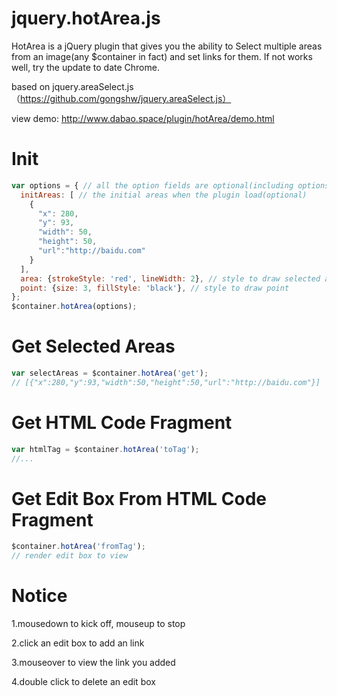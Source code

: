jquery.hotArea.js
====================

HotArea is a jQuery plugin that gives you the ability to Select multiple areas from an image(any $container in fact) and set links for them. If not works well, try the update to date Chrome.

based on jquery.areaSelect.js（https://github.com/gongshw/jquery.areaSelect.js）

view demo: http://www.dabao.space/plugin/hotArea/demo.html

Init
====
```javascript
var options = { // all the option fields are optional(including options itself)
  initAreas: [ // the initial areas when the plugin load(optional)
    {
      "x": 280,
      "y": 93,
      "width": 50,
      "height": 50,
      "url":"http://baidu.com"
    }
  ],
  area: {strokeStyle: 'red', lineWidth: 2}, // style to draw selected areas
  point: {size: 3, fillStyle: 'black'}, // style to draw point
};
$container.hotArea(options);
```

Get Selected Areas
=================
```javascript
var selectAreas = $container.hotArea('get');
// [{"x":280,"y":93,"width":50,"height":50,"url":"http://baidu.com"}]
```

Get HTML Code Fragment
=================
```javascript
var htmlTag = $container.hotArea('toTag');
//...
```

Get Edit Box From HTML Code Fragment
=================
```javascript
$container.hotArea('fromTag');
// render edit box to view
```

Notice
=====

1.mousedown to kick off, mouseup to stop

2.click an edit box to add an link

3.mouseover to view the link you added

4.double click to delete an edit box
